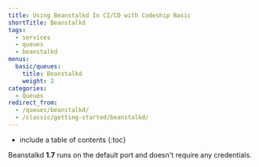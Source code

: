 ```yaml
---
title: Using Beanstalkd In CI/CD with Codeship Basic
shortTitle: Beanstalkd
tags:
  - services
  - queues
  - beanstalkd
menus:
  basic/queues:
    title: Beanstalkd
    weight: 2
categories:
  - Queues    
redirect_from:
  - /queues/beanstalkd/
  - /classic/getting-started/beanstalkd/
---
```


* include a table of contents
{:toc}

Beanstalkd **1.7** runs on the default port and doesn't require any credentials.
